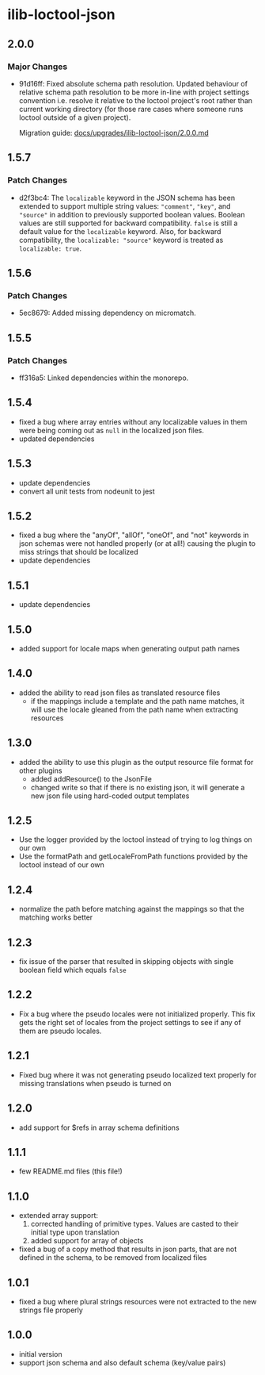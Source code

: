 # ilib-loctool-json

## 2.0.0

### Major Changes

- 91d16ff: Fixed absolute schema path resolution. Updated behaviour of relative schema path resolution to be more in-line with project settings convention i.e. resolve it relative to the loctool project's root rather than current working directory (for those rare cases where someone runs loctool outside of a given project).

  Migration guide: [docs/upgrades/ilib-loctool-json/2.0.0.md](docs/upgrades/ilib-loctool-json/2.0.0.md)

## 1.5.7

### Patch Changes

- d2f3bc4: The `localizable` keyword in the JSON schema has been extended to support multiple string values: `"comment"`, `"key"`, and `"source"` in addition to previously supported boolean values.
  Boolean values are still supported for backward compatibility. `false` is still a default value for the `localizable` keyword.
  Also, for backward compatibility, the `localizable: "source"` keyword is treated as `localizable: true`.

## 1.5.6

### Patch Changes

- 5ec8679: Added missing dependency on micromatch.

## 1.5.5

### Patch Changes

- ff316a5: Linked dependencies within the monorepo.

## 1.5.4

- fixed a bug where array entries without any localizable values in
  them were being coming out as `null` in the localized json files.
- updated dependencies

## 1.5.3

- update dependencies
- convert all unit tests from nodeunit to jest

## 1.5.2

- fixed a bug where the "anyOf", "allOf", "oneOf", and "not" keywords
  in json schemas were not handled properly (or at all!) causing
  the plugin to miss strings that should be localized
- update dependencies

## 1.5.1

- update dependencies

## 1.5.0

- added support for locale maps when generating output path names

## 1.4.0

- added the ability to read json files as translated resource files
  - if the mappings include a template and the path name matches, it
    will use the locale gleaned from the path name when extracting
    resources

## 1.3.0

- added the ability to use this plugin as the output resource file format for other
  plugins
  - added addResource() to the JsonFile
  - changed write so that if there is no existing json, it will generate
    a new json file using hard-coded output templates

## 1.2.5

- Use the logger provided by the loctool instead of trying to log things on our own
- Use the formatPath and getLocaleFromPath functions provided by the loctool instead
  of our own

## 1.2.4

- normalize the path before matching against the mappings so that the matching
  works better

## 1.2.3

- fix issue of the parser that resulted in skipping objects with
  single boolean field which equals `false`

## 1.2.2

- Fix a bug where the pseudo locales were not initialized properly. This fix gets
  the right set of locales from the project settings to see if any of them are pseudo locales.

## 1.2.1

- Fixed bug where it was not generating pseudo localized text properly for missing
  translations when pseudo is turned on

## 1.2.0

- add support for $refs in array schema definitions

## 1.1.1

- few README.md files (this file!)

## 1.1.0

- extended array support:
  1. corrected handling of primitive types. Values are casted to their initial type upon translation
  2. added support for array of objects
- fixed a bug of a copy method that results in json parts, that are not defined in the schema,
  to be removed from localized files

## 1.0.1

- fixed a bug where plural strings resources were not extracted to the new
  strings file properly

## 1.0.0

- initial version
- support json schema and also default schema (key/value pairs)
